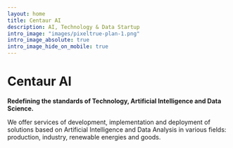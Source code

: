 ```yaml
---
layout: home
title: Centaur AI 
description: AI, Technology & Data Startup
intro_image: "images/pixeltrue-plan-1.png"
intro_image_absolute: true
intro_image_hide_on_mobile: true
---
```


# Centaur AI

**Redefining the standards of Technology, Artificial Intelligence and Data Science.**

We offer services of development, implementation and deployment of solutions based on Artificial Intelligence and Data Analysis in various fields: production, industry, renewable energies and goods.



